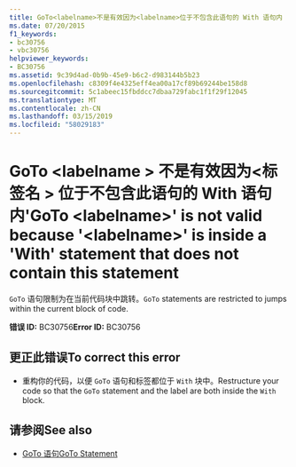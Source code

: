 ```yaml
---
title: GoTo<labelname>不是有效因为<labelname>位于不包含此语句的 With 语句内
ms.date: 07/20/2015
f1_keywords:
- bc30756
- vbc30756
helpviewer_keywords:
- BC30756
ms.assetid: 9c39d4ad-0b9b-45e9-b6c2-d983144b5b23
ms.openlocfilehash: c8309f4e4325eff4ea00a17cf89b69244be158d8
ms.sourcegitcommit: 5c1abeec15fbddcc7dbaa729fabc1f1f29f12045
ms.translationtype: MT
ms.contentlocale: zh-CN
ms.lasthandoff: 03/15/2019
ms.locfileid: "58029183"
---
```

# <a name="goto-labelname-is-not-valid-because-labelname-is-inside-a-with-statement-that-does-not-contain-this-statement"></a><span data-ttu-id="9bcb5-102">GoTo \<labelname > 不是有效因为\<标签名 > 位于不包含此语句的 With 语句内</span><span class="sxs-lookup"><span data-stu-id="9bcb5-102">'GoTo \<labelname>' is not valid because '\<labelname>' is inside a 'With' statement that does not contain this statement</span></span>
<span data-ttu-id="9bcb5-103">`GoTo` 语句限制为在当前代码块中跳转。</span><span class="sxs-lookup"><span data-stu-id="9bcb5-103">`GoTo` statements are restricted to jumps within the current block of code.</span></span>  
  
 <span data-ttu-id="9bcb5-104">**错误 ID:** BC30756</span><span class="sxs-lookup"><span data-stu-id="9bcb5-104">**Error ID:** BC30756</span></span>  
  
## <a name="to-correct-this-error"></a><span data-ttu-id="9bcb5-105">更正此错误</span><span class="sxs-lookup"><span data-stu-id="9bcb5-105">To correct this error</span></span>  
  
-   <span data-ttu-id="9bcb5-106">重构你的代码，以便 `GoTo` 语句和标签都位于 `With` 块中。</span><span class="sxs-lookup"><span data-stu-id="9bcb5-106">Restructure your code so that the `GoTo` statement and the label are both inside the `With` block.</span></span>  
  
## <a name="see-also"></a><span data-ttu-id="9bcb5-107">请参阅</span><span class="sxs-lookup"><span data-stu-id="9bcb5-107">See also</span></span>

- [<span data-ttu-id="9bcb5-108">GoTo 语句</span><span class="sxs-lookup"><span data-stu-id="9bcb5-108">GoTo Statement</span></span>](../../visual-basic/language-reference/statements/goto-statement.md)
